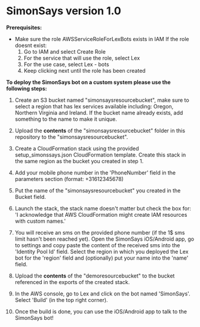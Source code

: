 # SimonSays version 1.0

**Prerequisites:**

- Make sure the role AWSServiceRoleForLexBots exists in IAM
  If the role doesnt exist:
  1. Go to IAM and select Create Role
  2. For the service that will use the role, select Lex
  3. For the use case, select Lex - bots
  4. Keep clicking next until the role has been created




**To deploy the SimonSays bot on a custom system please use the following steps:**

1. Create an S3 bucket named "simonsaysresourcebucket", make sure to select a region that has lex services available including: Oregon, Northern Virginia and Ireland. If the bucket name already exists, add something to the name to make it unique.

2. Upload the **contents** of the "simonsaysresourcebucket" folder in this repository to the "simonsaysresourcebucket".

3. Create a CloudFormation stack using the provided setup_simonssays.json CloudFormation template. Create this stack in the same region as the bucket you created in step 1.

4. Add your mobile phone number in the 'PhoneNumber' field in the parameters section (format: +31612345678)

5. Put the name of the "simonsaysresourcebucket" you created in the Bucket field.

6. Launch the stack, the stack name doesn't matter but check the box for: 'I acknowledge that AWS CloudFormation might create IAM resources with custom names.'

7. You will receive an sms on the provided phone number (if the 1$ sms limit hasn't been reached yet). Open the SimonSays iOS/Android app, go to settings and copy paste the content of the received sms into the 'Identity Pool Id' field. Select the region in which you deployed the Lex bot for the 'region' field and (optionally) put your name into the 'name' field.

8. Upload the **contents** of the "demoresourcebucket" to the bucket referenced in the exports of the created stack.

9. In the AWS console, go to Lex and click on the bot named 'SimonSays'. Select 'Build' (in the top right corner).

10. Once the build is done, you can use the iOS/Android app to talk to the SimonSays bot!
